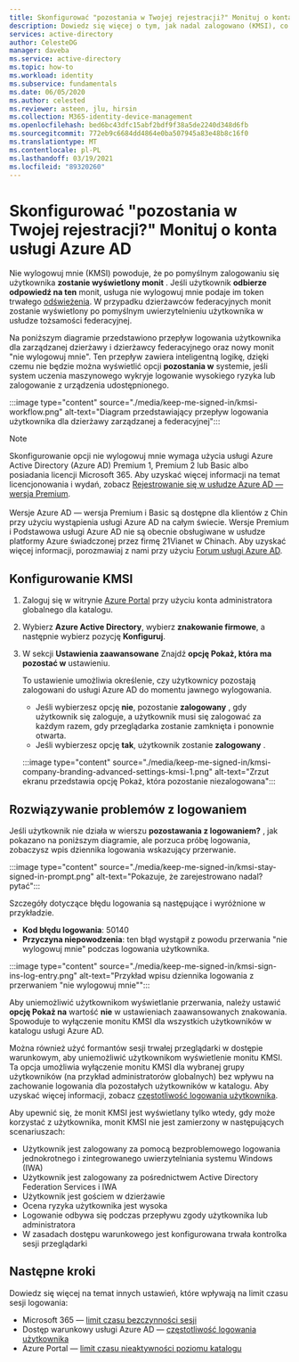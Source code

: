 ```yaml
---
title: Skonfigurować "pozostania w Twojej rejestracji?" Monituj o konta Azure Active Directory
description: Dowiedz się więcej o tym, jak nadal zalogowano (KMSI), co spowoduje wyświetlenie niezalogowanego konta? Monituj, sposób konfigurowania go w portalu Azure Active Directory i rozwiązywanie problemów z logowaniem.
services: active-directory
author: CelesteDG
manager: daveba
ms.service: active-directory
ms.topic: how-to
ms.workload: identity
ms.subservice: fundamentals
ms.date: 06/05/2020
ms.author: celested
ms.reviewer: asteen, jlu, hirsin
ms.collection: M365-identity-device-management
ms.openlocfilehash: bed6bc43dfc15abf2bdf9f38a5de2240d348d6fb
ms.sourcegitcommit: 772eb9c6684dd4864e0ba507945a83e48b8c16f0
ms.translationtype: MT
ms.contentlocale: pl-PL
ms.lasthandoff: 03/19/2021
ms.locfileid: "89320260"
---
```

# <a name="configure-the-stay-signed-in-prompt-for-azure-ad-accounts"></a>Skonfigurować "pozostania w Twojej rejestracji?" Monituj o konta usługi Azure AD

Nie wylogowuj mnie (KMSI) powoduje, że po pomyślnym zalogowaniu się użytkownika **zostanie wyświetlony monit** . Jeśli użytkownik **odbierze odpowiedź na ten** monit, usługa nie wylogowuj mnie podaje im token trwałego [odświeżenia](../develop/developer-glossary.md#refresh-token). W przypadku dzierżawców federacyjnych monit zostanie wyświetlony po pomyślnym uwierzytelnieniu użytkownika w usłudze tożsamości federacyjnej.

Na poniższym diagramie przedstawiono przepływ logowania użytkownika dla zarządzanej dzierżawy i dzierżawcy federacyjnego oraz nowy monit "nie wylogowuj mnie". Ten przepływ zawiera inteligentną logikę, dzięki czemu nie będzie można wyświetlić opcji **pozostania w** systemie, jeśli system uczenia maszynowego wykryje logowanie wysokiego ryzyka lub zalogowanie z urządzenia udostępnionego.

:::image type="content" source="./media/keep-me-signed-in/kmsi-workflow.png" alt-text="Diagram przedstawiający przepływ logowania użytkownika dla dzierżawy zarządzanej a federacyjnej":::

> [!NOTE]
> Skonfigurowanie opcji nie wylogowuj mnie wymaga użycia usługi Azure Active Directory (Azure AD) Premium 1, Premium 2 lub Basic albo posiadania licencji Microsoft 365. Aby uzyskać więcej informacji na temat licencjonowania i wydań, zobacz [Rejestrowanie się w usłudze Azure AD — wersja Premium](active-directory-get-started-premium.md).<br><br>Wersje Azure AD — wersja Premium i Basic są dostępne dla klientów z Chin przy użyciu wystąpienia usługi Azure AD na całym świecie. Wersje Premium i Podstawowa usługi Azure AD nie są obecnie obsługiwane w usłudze platformy Azure świadczonej przez firmę 21Vianet w Chinach. Aby uzyskać więcej informacji, porozmawiaj z nami przy użyciu [Forum usługi Azure AD](https://feedback.azure.com/forums/169401-azure-active-directory/).

## <a name="configure-kmsi"></a>Konfigurowanie KMSI

1. Zaloguj się w witrynie [Azure Portal](https://portal.azure.com/) przy użyciu konta administratora globalnego dla katalogu.
1. Wybierz **Azure Active Directory**, wybierz **znakowanie firmowe**, a następnie wybierz pozycję **Konfiguruj**.
1. W sekcji **Ustawienia zaawansowane** Znajdź **opcję Pokaż, która ma pozostać w** ustawieniu.

   To ustawienie umożliwia określenie, czy użytkownicy pozostają zalogowani do usługi Azure AD do momentu jawnego wylogowania.
   * Jeśli wybierzesz opcję **nie**, pozostanie **zalogowany** , gdy użytkownik się zaloguje, a użytkownik musi się zalogować za każdym razem, gdy przeglądarka zostanie zamknięta i ponownie otwarta.
   * Jeśli wybierzesz opcję **tak**, użytkownik zostanie **zalogowany** .

    :::image type="content" source="./media/keep-me-signed-in/kmsi-company-branding-advanced-settings-kmsi-1.png" alt-text="Zrzut ekranu przedstawia opcję Pokaż, która pozostanie niezalogowana":::

## <a name="troubleshoot-sign-in-issues"></a>Rozwiązywanie problemów z logowaniem

Jeśli użytkownik nie działa w wierszu **pozostawania z logowaniem?** , jak pokazano na poniższym diagramie, ale porzuca próbę logowania, zobaczysz wpis dziennika logowania wskazujący przerwanie.

:::image type="content" source="./media/keep-me-signed-in/kmsi-stay-signed-in-prompt.png" alt-text="Pokazuje, że zarejestrowano nadal? pytać":::

Szczegóły dotyczące błędu logowania są następujące i wyróżnione w przykładzie.

* **Kod błędu logowania**: 50140
* **Przyczyna niepowodzenia**: ten błąd wystąpił z powodu przerwania "nie wylogowuj mnie" podczas logowania użytkownika.

:::image type="content" source="./media/keep-me-signed-in/kmsi-sign-ins-log-entry.png" alt-text="Przykład wpisu dziennika logowania z przerwaniem &quot;nie wylogowuj mnie&quot;":::

Aby uniemożliwić użytkownikom wyświetlanie przerwania, należy ustawić **opcję Pokaż na** wartość **nie** w ustawieniach zaawansowanych znakowania. Spowoduje to wyłączenie monitu KMSI dla wszystkich użytkowników w katalogu usługi Azure AD.

Można również użyć formantów sesji trwałej przeglądarki w dostępie warunkowym, aby uniemożliwić użytkownikom wyświetlenie monitu KMSI. Ta opcja umożliwia wyłączenie monitu KMSI dla wybranej grupy użytkowników (na przykład administratorów globalnych) bez wpływu na zachowanie logowania dla pozostałych użytkowników w katalogu. Aby uzyskać więcej informacji, zobacz [częstotliwość logowania użytkownika](../conditional-access/howto-conditional-access-session-lifetime.md). 

Aby upewnić się, że monit KMSI jest wyświetlany tylko wtedy, gdy może korzystać z użytkownika, monit KMSI nie jest zamierzony w następujących scenariuszach:

* Użytkownik jest zalogowany za pomocą bezproblemowego logowania jednokrotnego i zintegrowanego uwierzytelniania systemu Windows (IWA)
* Użytkownik jest zalogowany za pośrednictwem Active Directory Federation Services i IWA
* Użytkownik jest gościem w dzierżawie
* Ocena ryzyka użytkownika jest wysoka
* Logowanie odbywa się podczas przepływu zgody użytkownika lub administratora
* W zasadach dostępu warunkowego jest konfigurowana trwała kontrolka sesji przeglądarki

## <a name="next-steps"></a>Następne kroki

Dowiedz się więcej na temat innych ustawień, które wpływają na limit czasu sesji logowania:

* Microsoft 365 — [limit czasu bezczynności sesji](/sharepoint/sign-out-inactive-users)
* Dostęp warunkowy usługi Azure AD — [częstotliwość logowania użytkownika](../conditional-access/howto-conditional-access-session-lifetime.md)
* Azure Portal — [limit czasu nieaktywności poziomu katalogu](../../azure-portal/set-preferences.md#change-the-directory-timeout-setting-admin)